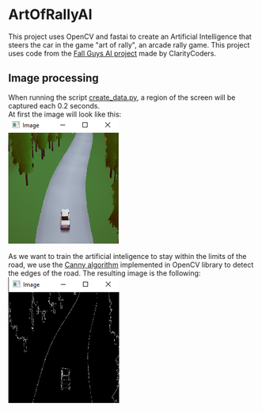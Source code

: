# ArtOfRallyAI
This project uses OpenCV and fastai to create an Artificial Intelligence that steers the car in the game "art of rally", an arcade rally game. This project uses code from the [Fall Guys AI project](https://github.com/ClarityCoders/Fall-Guys-AI) made by ClarityCoders.

## Image processing

When running the script [create_data.py](https://github.com/Dacarpe03/ArtOfRallyAI/blob/main/create_data.py), a region of the screen will be captured each 0.2 seconds.  
At first the image will look like this:    
![Original screen region](/readme_images/original_image.PNG)  

As we want to train the artificial inteligence to stay within the limits of the road, we use the [Canny algorithm](https://docs.opencv.org/4.x/da/d22/tutorial_py_canny.html) implemented in OpenCV library to detect the edges of the road. The resulting image is the following:  
![Canny screen region](/readme_images/canny_image.PNG)  

